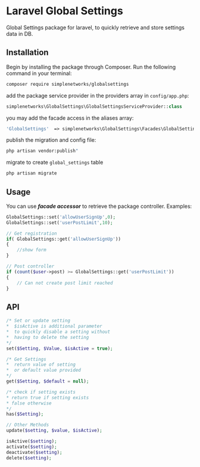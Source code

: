 # Laravel Global Settings

Global Settings package for laravel, to quickly retrieve and store settings data in DB.

## Installation

Begin by installing the package through Composer. Run the following command in your terminal:

```bash
composer require simplenetworks/globalsettings
```

add the package service provider in the providers array in `config/app.php`:

```php
simplenetworks\GlobalSettings\GlobalSettingsServiceProvider::class
```

you may add the facade access in the aliases array:

```php
'GlobalSettings'  => simplenetworks\GlobalSettings\Facades\GlobalSettings::class
```

publish the migration and config file:

```bash
php artisan vendor:publish"
```

migrate to create `global_settings` table

```bash
php artisan migrate
```

## Usage

You can use **_facade accessor_** to retrieve the package controller. Examples:

```php
GlobalSettings::set('allowUserSignUp',0);
GlobalSettings::set('userPostLimit',10);

// Get registration
if( GlobalSettings::get('allowUserSignUp'))
{
    //show form
}

// Post controller
if (count($user->post) >= GlobalSettings::get('userPostLimit'))
{
    // Can not create post limit reached
}

```

## API

```php
/* Set or update setting
*  $isActive is additional parameter
*  to quickly disable a setting without
*  having to delete the setting
*/
set($Setting, $Value, $isActive = true);

/* Get Settings
*  return value of setting
*  or default value provided
*/
get($Setting, $default = null);

/* check if setting exists
* return true if setting exists
* false otherwise
*/
has($Setting);

// Other Methods
update($setting, $value, $isActive);

isActive($setting);
activate($setting);
deactivate($setting);
delete($setting);

```
